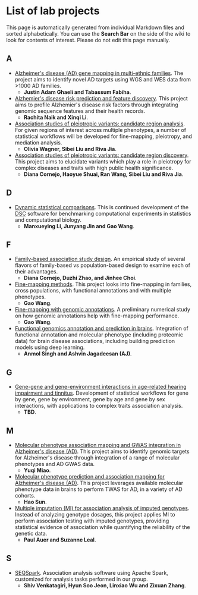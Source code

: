 # List of lab projects

This page is automatically generated from individual Markdown files and sorted alphabetically.
You can use the **Search Bar** on the side of the wiki to look for contents of interest.
Please do not edit this page manually.

## A
* [Alzheimer's disease (AD) gene mapping in multi-ethnic families](https://github.com/cumc/lab-wiki/tree/master/private/project/family-gene-mapping.md). The project aims to identify novel AD targets using WGS and WES data from >1000 AD families.
	* **Justin Adam Ghaeli and Tabassum Fabiha**.
* [Alzhemier's disease risk prediction and feature discovery](https://github.com/cumc/lab-wiki/tree/master/private/project/alzheimer-deep.md). This project aims to profile Alzhemier's disease risk factors through integrating genomic sequence features and their health records.
	* **Rachita Naik and Xinqi Li**.
* [Association studies of pleiotropic variants: candidate region analysis](https://github.com/cumc/lab-wiki/tree/master/private/project/candidate-regions.md). For given regions of interest across multiple phenotypes, a number of statistical workflows will be developed for fine-mapping, pleiotropy, and mediation analysis.
	* **Olivia Wagner, Sibei Liu and Riva Jia**.
* [Association studies of pleiotropic variants: candidate region discovery](https://github.com/cumc/lab-wiki/tree/master/private/project/ukbb-scan.md). This project aims to elucidate variants which play a role in pleiotropy for complex diseases and traits with high public health significance.
	* **Diana Cornejo, Haoyue Shuai, Ran Wang, Sibei Liu and Riva Jia**.

## D
* [Dynamic statistical comparisons](https://github.com/cumc/lab-wiki/tree/master/private/project/dsc.md). This is continued development of the [DSC](https://stephenslab.github.io/dsc-wiki/overview) software for benchmarking computational experiments in statistics and computational biology.
	* **Manxueying Li, Junyang Jin and Gao Wang**.

## F
* [Family-based association study design](https://github.com/cumc/lab-wiki/tree/master/private/project/family-association.md). An empirical study of several flavors of family-based vs population-based design to examine each of their advantages.
	* **Diana Cornejo, Duzhi Zhao, and Jinhee Choi**.
* [Fine-mapping methods](https://github.com/cumc/lab-wiki/tree/master/private/project/fine-mapping.md). This project looks into fine-mapping in families, cross populations, with functional annotations and with multiple phenotypes.
	* **Gao Wang**.
* [Fine-mapping with genomic annotations](https://github.com/cumc/lab-wiki/tree/master/private/project/finemap-annotation.md). A preliminary numerical study on how genomic annotations help with fine-mapping performance.
	* **Gao Wang**.
* [Functional genomics annotation and prediction in brains](https://github.com/cumc/lab-wiki/tree/master/private/project/molecular-deep.md). Integration of functional annotation and molecular phenotype (including proteomic data) for brain disease associations, including building prediction models using deep learning.
	* **Anmol Singh and Ashvin Jagadeesan (AJ)**.

## G
* [Gene-gene and gene-environment interactions in age-related hearing impairment and tinnitus](https://github.com/cumc/lab-wiki/tree/master/private/project/ge-interaction.md). Development of statistical workflows for gene by gene, gene by environment, gene by age and gene by sex interactions, with applications to complex traits association analysis.
	* **TBD**.

## M
* [Molecular phenotype association mapping and GWAS integration in Alzheimer's disease (AD)](https://github.com/cumc/lab-wiki/tree/master/private/project/xqtl-gwas.md). This project aims to identify genomic targets for Alzheimer's disease through integration of a range of molecular phenotypes and AD GWAS data.
	* **Yuqi Miao**.
* [Molecular phenotype prediction and association mapping for Alzheimer's disease (AD)](https://github.com/cumc/lab-wiki/tree/master/private/project/xqtl-twas.md). This project leverages available molecular phenotype data in brains to perform TWAS for AD, in a variety of AD cohorts.
	* **Hao Sun**.
* [Multiple imputation (MI) for association analysis of imputed genotypes](https://github.com/cumc/lab-wiki/tree/master/private/project/multiple-imputation.md). Instead of analyzing genotype dosages, this project applies MI to perform association testing with imputed genotypes, providing statistical evidence of association while quantifying the reliability of the genetic data.
	* **Paul Auer and Suzanne Leal**.

## S
* [SEQSpark](https://github.com/cumc/lab-wiki/tree/master/private/project/seqspark.md). Association analysis software using Apache Spark, customized for analysis tasks performed in our group.
	* **Shiv Venkatagiri, Hyun Soo Jeon, Linxiao Wu and Zixuan Zhang**.
